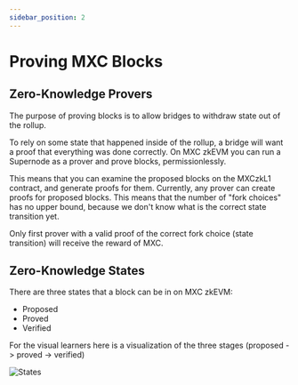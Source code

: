 ```yaml
---
sidebar_position: 2
---
```


# Proving MXC Blocks


## Zero-Knowledge Provers

The purpose of proving blocks is to allow bridges to withdraw state out of the rollup. 

To rely on some state that happened inside of the rollup, a bridge will want a proof that everything was done correctly. On MXC zkEVM you can run a Supernode as a prover and prove blocks, permissionlessly. 

This means that you can examine the proposed blocks on the MXCzkL1 contract, and generate proofs for them. Currently, any prover can create proofs for proposed blocks. This means that the number of "fork choices" has no upper bound, because we don't know what is the correct state transition yet. 

Only first prover with a valid proof of the correct fork choice (state transition) will receive the reward of MXC.

## Zero-Knowledge States

There are three states that a block can be in on MXC zkEVM:
- Proposed
- Proved
- Verified

For the visual learners here is a visualization of the three stages (proposed -> proved -> verified)

![States](/img/proving.gif)

